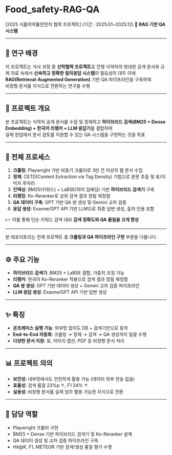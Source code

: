 # Food_safety-RAG-QA  
[2025 식품의약품안전처 협력 프로젝트]
(기간 : 2025.01~2025.12)
🧾 **RAG 기반 QA 시스템**

---

## 📌 연구 배경  

이 프로젝트는 석사 과정 중 **산학협력 프로젝트**로 진행
식약처의 방대한 공개 문서와 규제 자료 속에서 **신속하고 정확한 질의응답 시스템**의 필요성이 대두
이에 **RAG(Retrieval-Augmented Generation)** 기반 QA 파이프라인을 구축하여  
비정형 문서를 지식으로 전환하는 연구를 수행

---

## 📖 프로젝트 개요  

본 프로젝트는 식약처 공개 문서를 수집 및 정제하고
**하이브리드 검색(BM25 + Dense Embedding) + 한국어 리랭커 + LLM 응답기**를 결합하여  
실제 현업에서 문서 검토를 지원할 수 있는 QA 시스템을 구현하는 것을 목표

---

## 🔄 전체 프로세스  

1. **크롤링**: Playwright 기반 비동기 크롤러로 3만 건 이상의 웹 문서 수집  
2. **정제**: CETD(Content Extraction via Tag Density) 기법으로 본문 추출 및 표/이미지 후처리  
3. **인덱싱**: BM25(키워드) + LaBSE(의미 임베딩) 기반 **하이브리드 검색기** 구축  
4. **리랭킹**: Ko-Reranker로 상위 검색 결과 정밀 재정렬  
5. **QA 데이터 구축**: GPT 기반 QA 쌍 생성 및 Gemini 교차 검증  
6. **응답 생성**: Exaone/GPT API 기반 LLM으로 최종 답변 생성, 출처 인용 포함  

👉 이를 통해 단순 키워드 검색 대비 **검색 정확도와 QA 품질을 크게 향상**

---

본 레포지토리는 전체 프로젝트 중 **크롤링과 QA 파이프라인 구현** 부분을 다룹니다.  

---

## ⚙️ 주요 기능  

- **하이브리드 검색기**: BM25 + LaBSE 결합, 가중치 조정 가능  
- **리랭커**: 한국어 Ko-Reranker 적용으로 검색 결과 정밀 재정렬  
- **QA 쌍 생성**: GPT 기반 데이터 생성 + Gemini 교차 검증 파이프라인  
- **LLM 응답 생성**: Exaone/GPT API 기반 답변 생성 

---

## ✨ 특징  

- **온프레미스 실행 가능**: 외부망 없이도 DB + 검색기만으로 동작  
- **End-to-End 자동화**: 크롤링 → 정제 → 검색 → QA 생성까지 일괄 수행  
- **다양한 문서 지원**: 표, 이미지 캡션, PDF 등 비정형 문서 처리  

---

## 📊 프로젝트 의의  

- **보안성**: 내부망에서도 안전하게 활용 가능 (데이터 외부 전송 없음)  
- **효율성**: 검색 품질 23%p ↑, F1 34% ↑  
- **실용성**: 비정형 문서를 실제 업무 활용 가능한 지식으로 전환  

---

## 📌 담당 역할  

- Playwright 크롤러 구현  
- BM25 + Dense 기반 하이브리드 검색기 및 Ko-Reranker 설계  
- QA 데이터 생성 및 교차 검증 파이프라인 구축  
- Hit@K, F1, METEOR 기반 검색/생성 품질 평가 수행  
